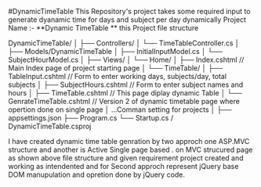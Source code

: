 #DynamicTimeTable This Repository's project takes some required input to generate dyanamic time for days and subject per day dynamically Project Name :- **Dynamic TimeTable ** this Project file structure

DynamicTimeTable/ │ ├── Controllers/ │ └── TimeTableController.cs │ ├── Models/DynamicTimeTable │ ├── InitialInputModel.cs │ └── SubjectHourModel.cs │ ├── Views/ │ └── Home/ │ ├── Index.cshtml // Main Index page of project starting page │ └── TimeTable/ │ ├── TableInput.cshtml // Form to enter working days, subjects/day, total subjects │ ├── SubjectHours.cshtml // Form to enter subject names and hours │ ├── TimeTable.cshtml // This page diplay dynamic Table │ └── GenrateTimeTable.cshtml // Version 2 of dynamic timetable page where opertion done on single page │ ...Comman setting for projects │ ├── appsettings.json ├── Program.cs └── Startup.cs / DynamicTimeTable.csproj

I have created dynamic time table genration by two approch one ASP.MVC structure and another is Active Single page based . on MVC strucured page as shown above file structure and given requirement project created and working as intendented and for Second approch represent jQuery base DOM manupulation and opretion done by jQuery code.

